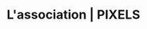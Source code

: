 ---
title: "L'association | PIXELS"
heading : "PIXELS, l'association audiovisuelle de l'École Centrale de Lyon"
---